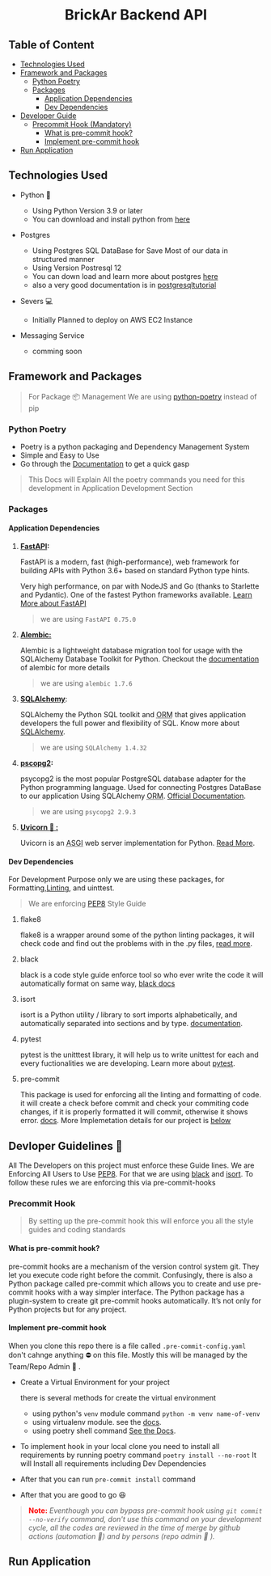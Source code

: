 # <center>BrickAr Backend API</center>

## Table of Content
 - [Technologies Used](#tech-used)
 - [Framework and Packages](#framework-and-packages)
    + [Python Poetry](#python-poetry)
    + [Packages](#packages)
        * [Application Dependencies](#application-dependencies)
        * [Dev Dependencies](#dev-dependencies)
 - [Developer Guide](#devloper-guidelines-memo)
    + [Precommit Hook (Mandatory)](#precommit-hook)
        * [What is pre-commit hook?](#what-is-pre-commit-hook)
        * [Implement pre-commit hook](#implement-pre-commit-hook)
 - [Run Application](#run-application)


 <h2 id="tech-used">Technologies Used</h2>
 
- Python :snake:
    - Using Python Version 3.9 or later
    - You can download and install python from <a href="https://www.python.org/" target="_blank">here</a>

- Postgres
    - Using Postgres SQL DataBase for Save Most of our data in structured manner
    - Using Version Postresql 12
    - You can down load and learn more about postgres <a href="https://www.postgresql.org/" target="_blank">here</a>
    - also a very good documentation is in <a href="https://www.postgresqltutorial.com/" target="_blank">postgresqltutorial</a>

- Severs :computer:
    - Initially Planned to deploy on AWS EC2 Instance

- Messaging Service
    - comming soon


## Framework and Packages

> For Package :package: Management We are using <a href="https://python-poetry.org/" target="_blank">python-poetry</a> instead of pip 

### Python Poetry
    
- Poetry is a python packaging and Dependency Management System
- Simple and Easy to Use
- Go through the <a href="https://python-poetry.org/docs/" target="_blank">Documentation</a> to get a quick gasp

> This Docs will Explain All the poetry commands you need for this development in Application Development Section

### Packages

#### Application Dependencies

1. **<ins>FastAPI</ins>:** 

    FastAPI is a modern, fast (high-performance), web framework for building APIs with Python 3.6+ based on standard Python type hints. 

    Very high performance, on par with NodeJS and Go (thanks to Starlette and Pydantic). One of the fastest Python frameworks available. <a href="https://fastapi.tiangolo.com/" target="_blank">Learn More about FastAPI</a>
    > we are using `FastAPI 0.75.0`

2. **<u>Alembic:</u>** 

    Alembic is a lightweight database migration tool for usage with the SQLAlchemy Database Toolkit for Python. Checkout the <a href="https://alembic.sqlalchemy.org/en/latest/" target="_blank">documentation</a> of alembic for more details
    > we are using `alembic 1.7.6` 

3. **<u>SQLAlchemy</u>**: 
    
    SQLAlchemy the Python SQL toolkit and <acronym title="Object Relational Mapper">ORM</acronym> that gives application developers the full power and flexibility of SQL. Know more about <a href="https://docs.sqlalchemy.org/en/14/" target="_blank">SQLAlchemy</a>.
    > we are using `SQLAlchemy 1.4.32`

4. **<u>pscopg2</u>:** 

    psycopg2 is the most popular PostgreSQL database adapter for the Python programming language. Used for connecting Postgres DataBase to our application Using SQLAlchemy <acronym title="Object Relational Mapper">ORM</acronym>. <a href="https://www.psycopg.org/docs/" target="_blank">Official Documentation</a>.
    > we are using `psycopg2 2.9.3`
 
5. **<u>Uvicorn :unicorn: :</u>** 
    
    Uvicorn is an <acronym title="Asynchronous Server Gateway Interface">ASGI</acronym> web server implementation for Python. <a href="https://www.uvicorn.org/" target="_blank">Read More</a>.

#### Dev Dependencies
For Development Purpose only we are using these packages, for Formatting,<a href="https://en.wikipedia.org/wiki/Lint_(software)" target="_blank">Linting</a>, and uinttest.

>We are enforcing <a href="https://www.python.org/dev/peps/pep-0008/" target="_blank">PEP8</a> Style Guide
1. flake8

    flake8 is a wrapper around some of the python linting packages, it will check code and find out the problems with in the .py files, <a href="https://flake8.pycqa.org/en/latest/" target="_blank">read more</a>.
2. black

    black is a code style guide enforce tool so who ever write the code it will automatically format on same way, <a href="https://black.readthedocs.io/en/stable/" target="_blank">black docs</a>
3. isort

    isort is a Python utility / library to sort imports alphabetically, and automatically separated into sections and by type. <a href="https://pypi.org/project/isort/" target="_blank"> documentation</a>.
4. pytest

    pytest is the unitttest library, it will help us to write unittest for each and every fuctionalities we are developing.
    Learn more about <a href="https://docs.pytest.org/en/stable/" target="_blank">pytest</a>.
5. pre-commit

    This package is used for enforcing all the linting and formatting of code.
    it will create a check before commit and check your commiting code changes, if it is properly formatted it will commit, otherwise it shows error. <a href="https://pre-commit.com/" target="_blank">docs</a>. More Implemetation details for our project is [below](#implement-precommit-hook)

## Devloper Guidelines :memo:

All The Developers on this project must enforce these Guide lines.
We are Enforcing All Users to Use <a href="https://www.python.org/dev/peps/pep-0008/" target="_blank">PEP8</a>. For that we are using <a href="https://black.readthedocs.io/en/stable/" target="_blank">black</a> and <a href="https://pycqa.github.io/isort/" target="_blank">isort</a>. To follow these rules we are enforcing this via pre-commit-hooks

### Precommit Hook

> By setting up the pre-commit hook this will enforce you all the style guides and coding standards

#### What is pre-commit hook?

pre-commit hooks are a mechanism of the version control system git. They let you execute code right before the commit. Confusingly, there is also a Python package called pre-commit which allows you to create and use pre-commit hooks with a way simpler interface. The Python package has a plugin-system to create git pre-commit hooks automatically. It’s not only for Python projects but for any project.

#### Implement pre-commit hook

When you clone this repo there is a file called `.pre-commit-config.yaml` don't cahnge anything :no_entry: on this file. Mostly this will be managed by the Team/Repo Admin :cowboy_hat_face: .

+ Create a Virtual Environment for your project

    there is several methods for create the virtual environment

    * using python's `venv` module command `python -m venv name-of-venv` 
    * using virtualenv module. see the <a href="https://virtualenv.pypa.io/en/latest/user_guide.html" target="_blank">docs</a>.
    * using poetry shell command <a href="https://python-poetry.org/docs/basic-usage/#activating-the-virtual-environment" target="_blank">See the Docs</a>.

+ To implement hook in your local clone you  need to install all requirements by running poetry command `poetry install --no-root`
It will Install all requirements including Dev Dependencies

+ After that you can run `pre-commit install` command

+ After that you are good to go :satisfied:

><strong style="color:red;">Note:</strong> <i>Eventhough you can bypass pre-commit hook using `git commit --no-verify` command, don't use this command on your development cycle, all the codes are reviewed in the time of merge by github actions (automation :robot:) and by persons (repo  admin :cowboy_hat_face: ).</i>

## Run Application

